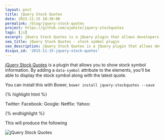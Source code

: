 ```yaml
---
layout: post
title: jQuery Stock Quotes
date: 2015-11-15 10:30:00
permalink: /blog/jquery-stock-quotes
project: https://github.com/ajwhite/jquery-stockquotes
tags: [js]
excerpt: jQuery Stock Quotes is a jQuery plugin that allows developers to seamlessly show stock symbol information.
seo_title: jQuery Stock Quotes - stock symbol plugin
seo_description: jQuery Stock Quotes is a jQuery plugin that allows developers to seamlessly show stock symbol information.
disqus_id: '2015-11-15-jquery-stock-quotes'
---
```


<a href="https://github.com/ajwhite/jquery-stockquotes" target="_blank" title="jQuery Stock Quotes">jQuery Stock Quotes</a> is a plugin that allows you to show stock symbol information. By adding a `data-symbol` attribute to the elements, you'll be able to display the stock symbol along with the latest quote.

You can install this with Bower, `bower install jquery-stockquotes --save`

{% highlight html %}
<!-- import jQuery and the plugin -->
<script src="bower_components/jquery/jquery.js"></script>
<script src="bower_components/jquery-stockquotes/dist/jquery.stockquotes.js"></script>
<link rel="stylesheet" type="text/css" href="bower_components/jquery-stockquotes/dist/jquery.stockquotes.css" />

<!-- the HTML integration -->
Twitter:  <span class="stock-quote" data-symbol="TWTR"></span>
Facebook: <span class="stock-quote" data-symbol="FB"></span>
Google:   <span class="stock-quote" data-symbol="GOOGL"></span>
Netflix:  <span class="stock-quote" data-symbol="NTFLX"></span>
Yahoo:    <span class="stock-quote" data-symbol="YHOO"></span>

<!-- the JS integration -->
<script>
$(document).on('ready', function () {
  $('.stock-quote').stockQuotes();
});
</script>
{% endhighlight %}

This will produce the following

<img src="http://localhost:4000/dist/images/labs/jquery-stockquotes.png" alt="jQuery Stock Quotes" />
